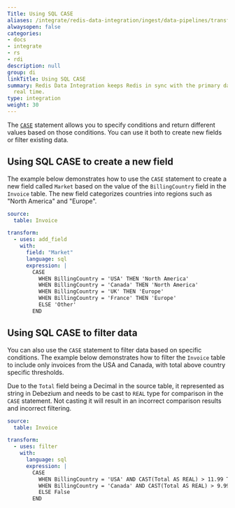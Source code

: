 ```yaml
---
Title: Using SQL CASE
aliases: /integrate/redis-data-integration/ingest/data-pipelines/transform-examples/redis-sql-case-example/
alwaysopen: false
categories:
- docs
- integrate
- rs
- rdi
description: null
group: di
linkTitle: Using SQL CASE
summary: Redis Data Integration keeps Redis in sync with the primary database in near
  real time.
type: integration
weight: 30
---
```


The [`CASE`](https://www.w3schools.com/sql/sql_case.asp) statement allows you to specify conditions and return different values based on those conditions. You can use it both to create new fields or filter existing data.

## Using SQL CASE to create a new field
The example below demonstrates how to use the `CASE` statement to create a new field called `Market` based on the value of the `BillingCountry` field in the `Invoice` table. The new field categorizes countries into regions such as "North America" and "Europe".

```yaml
source:
  table: Invoice

transform:
  - uses: add_field
    with:
      field: "Market"
      language: sql
      expression: |
        CASE
          WHEN BillingCountry = 'USA' THEN 'North America'
          WHEN BillingCountry = 'Canada' THEN 'North America'
          WHEN BillingCountry = 'UK' THEN 'Europe'
          WHEN BillingCountry = 'France' THEN 'Europe'
          ELSE 'Other'
        END
```

## Using SQL CASE to filter data

You can also use the `CASE` statement to filter data based on specific conditions. The example below demonstrates how to filter the `Invoice` table to include only invoices from the USA and Canada, with total above country specific thresholds.

Due to the `Total` field being a Decimal in the source table, it represented as string in Debezium and needs to be cast to `REAL` type for comparison in the `CASE` statement.
Not casting it will result in an incorrect comparison results and incorrect filtering.

```yaml
source:
  table: Invoice

transform:
  - uses: filter
    with:
      language: sql
      expression: |
        CASE
          WHEN BillingCountry = 'USA' AND CAST(Total AS REAL) > 11.99 THEN True
          WHEN BillingCountry = 'Canada' AND CAST(Total AS REAL) > 9.99 THEN True
          ELSE False
        END
```
